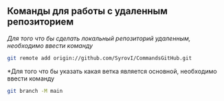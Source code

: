 ## Команды для работы с удаленным репозиторием

*Для того что бы сделать локальный репозиторий удаленным, необходимо ввести команду*
```sh
git remote add origin://github.com/SyrovI/CommandsGitHub.git
```

*Для того что бы указать какая ветка является основной, необходимо ввести команду 
```sh
git branch -M main
```